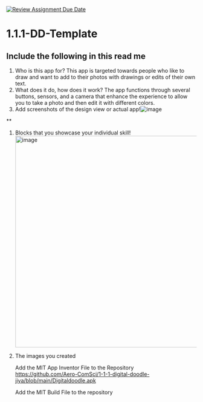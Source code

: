 [![Review Assignment Due Date](https://classroom.github.com/assets/deadline-readme-button-22041afd0340ce965d47ae6ef1cefeee28c7c493a6346c4f15d667ab976d596c.svg)](https://classroom.github.com/a/bZsi-UTd)
# 1.1.1-DD-Template

## Include the following in this read me

1. Who is this app for? This app is targeted towards people who like to draw and want to add to their photos with drawings or edits of their own text.
1. What does it do, how does it work? The app functions through several buttons, sensors, and a camera that enhance the experience to allow you to take a photo and then edit it with different colors.
1. Add screenshots of the design view or actual app!![image](https://github.com/user-attachments/assets/c70dcf9d-a83b-438a-ba60-d5d6caed3488)


**
1. Blocks that you showcase your individual skill! <img width="559" alt="image" src="https://github.com/user-attachments/assets/b54e73a8-501f-47ad-b8cf-97770e28d72c">

1. The images you created

   Add the MIT App Inventor File to the Repository
https://github.com/Aero-ComSci/1-1-1-digital-doodle-jiya/blob/main/Digitaldoodle.apk

    Add the MIT Build File to the repository

  
